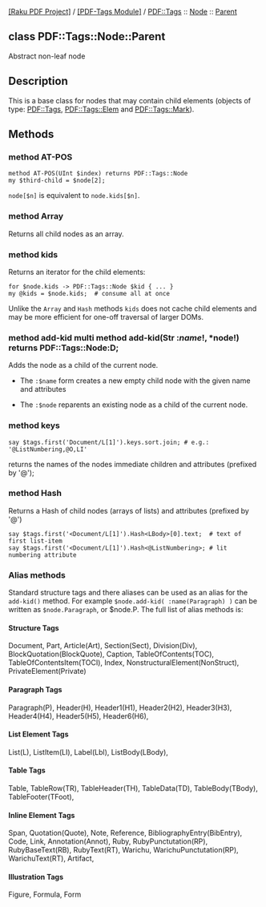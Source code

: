 [[Raku PDF Project]](https://pdf-raku.github.io)
 / [[PDF-Tags Module]](https://pdf-raku.github.io/PDF-Tags-raku)
 / [PDF::Tags](https://pdf-raku.github.io/PDF-Tags-raku/PDF/Tags)
 :: [Node](https://pdf-raku.github.io/PDF-Tags-raku/PDF/Tags/Node)
 :: [Parent](https://pdf-raku.github.io/PDF-Tags-raku/PDF/Tags/Node/Parent)

class PDF::Tags::Node::Parent
-----------------------------

Abstract non-leaf node

Description
-----------

This is a base class for nodes that may contain child elements (objects of type: [PDF::Tags](https://pdf-raku.github.io/PDF-Tags-raku/PDF/Tags), [PDF::Tags::Elem](https://pdf-raku.github.io/PDF-Tags-raku/PDF/Tags/Elem) and [PDF::Tags::Mark](https://pdf-raku.github.io/PDF-Tags-raku/PDF/Tags/Mark)).

Methods
-------

### method AT-POS

    method AT-POS(UInt $index) returns PDF::Tags::Node
    my $third-child = $node[2];

`node[$n]` is equivalent to `node.kids[$n]`.

### method Array

Returns all child nodes as an array.

### method kids

Returns an iterator for the child elements:

    for $node.kids -> PDF::Tags::Node $kid { ... }
    my @kids = $node.kids;  # consume all at once

Unlike the `Array` and `Hash` methods `kids` does not cache child elements and may be more efficient for one-off traversal of larger DOMs.

### method add-kid multi method add-kid(Str :$name!, *%atts) returns PDF::Tags::Node:D; multi method add-kid(PDF::Tags::Node:D :$node!) returns PDF::Tags::Node:D;

Adds the node as a child of the current node.

  * The `:$name` form creates a new empty child node with the given name and attributes

  * The `:$node` reparents an existing node as a child of the current node.

### method keys

    say $tags.first('Document/L[1]').keys.sort.join; # e.g.: '@ListNumbering,@O,LI'

returns the names of the nodes immediate children and attributes (prefixed by '@');

### method Hash

Returns a Hash of child nodes (arrays of lists) and attributes (prefixed by '@')

    say $tags.first('<Document/L[1]').Hash<LBody>[0].text;  # text of first list-item
    say $tags.first('<Document/L[1]').Hash<@ListNumbering>; # lit numbering attribute

### Alias methods

Standard structure tags and there aliases can be used as an alias for the `add-kid()` method. For example `$node.add-kid( :name(Paragraph) )` can be written as `$node.Paragraph`, or $node.P. The full list of alias methods is:

#### Structure Tags

Document, Part, Article(Art), Section(Sect), Division(Div), BlockQuotation(BlockQuote), Caption, TableOfContents(TOC), TableOfContentsItem(TOCI), Index, NonstructuralElement(NonStruct), PrivateElement(Private)

#### Paragraph Tags

Paragraph(P), Header(H), Header1(H1), Header2(H2), Header3(H3), Header4(H4), Header5(H5), Header6(H6),

#### List Element Tags

List(L), ListItem(LI), Label(Lbl), ListBody(LBody),

#### Table Tags

Table, TableRow(TR), TableHeader(TH), TableData(TD), TableBody(TBody), TableFooter(TFoot),

#### Inline Element Tags

Span, Quotation(Quote), Note, Reference, BibliographyEntry(BibEntry), Code, Link, Annotation(Annot), Ruby, RubyPunctutation(RP), RubyBaseText(RB), RubyText(RT), Warichu, WarichuPunctutation(RP), WarichuText(RT), Artifact,

#### Illustration Tags

Figure, Formula, Form

